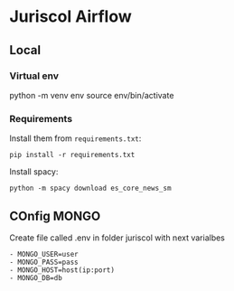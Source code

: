 # Juriscol Airflow


## Local

### Virtual env

python -m venv env
source env/bin/activate

### Requirements

Install them from `requirements.txt`:

    pip install -r requirements.txt

Install spacy:
    
    python -m spacy download es_core_news_sm


## COnfig MONGO
Create file called .env in folder juriscol with next varialbes

    - MONGO_USER=user
    - MONGO_PASS=pass
    - MONGO_HOST=host(ip:port)
    - MONGO_DB=db
